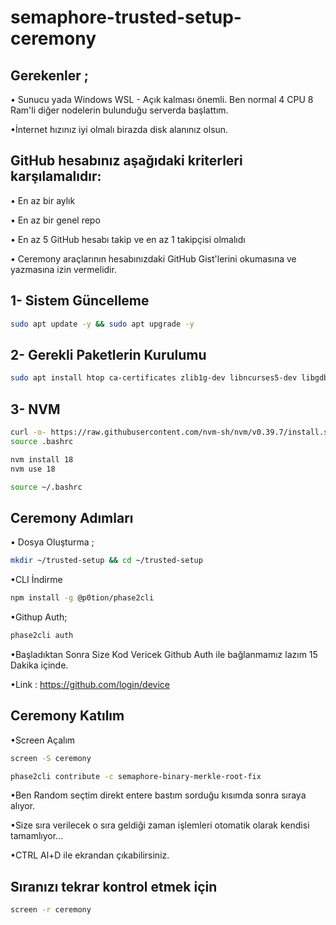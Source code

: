 # semaphore-trusted-setup-ceremony

## Gerekenler ;

• Sunucu yada Windows WSL - Açık kalması önemli. Ben normal 4 CPU 8 Ram'li diğer nodelerin bulunduğu serverda başlattım.

•İnternet hızınız iyi olmalı birazda disk alanınız olsun.



## GitHub hesabınız aşağıdaki kriterleri karşılamalıdır:

• En az bir aylık

• En az bir genel repo

• En az 5 GitHub hesabı takip ve en az 1 takipçisi olmalıdı

• Ceremony araçlarının hesabınızdaki GitHub Gist'lerini okumasına ve yazmasına izin vermelidir.

## 1- Sistem Güncelleme

```bash
sudo apt update -y && sudo apt upgrade -y
```

## 2- Gerekli Paketlerin Kurulumu

```bash
sudo apt install htop ca-certificates zlib1g-dev libncurses5-dev libgdbm-dev libnss3-dev tmux iptables curl nvme-cli git wget make jq libleveldb-dev build-essential pkg-config ncdu tar clang bsdmainutils lsb-release libssl-dev libreadline-dev libffi-dev jq gcc screen file unzip lz4 -y
```

## 3- NVM
```bash
curl -o- https://raw.githubusercontent.com/nvm-sh/nvm/v0.39.7/install.sh | bash
source .bashrc
````

```bash
nvm install 18 
nvm use 18
```

```bash
source ~/.bashrc
```


## Ceremony Adımları

• Dosya Oluşturma ;
```bash
mkdir ~/trusted-setup && cd ~/trusted-setup
```

•CLI İndirme
```bash
npm install -g @p0tion/phase2cli
```

•Githup Auth;
```bash
phase2cli auth
```

•Başladıktan Sonra Size Kod Vericek Github Auth ile bağlanmamız lazım 15 Dakika içinde.

•Link : https://github.com/login/device

## Ceremony Katılım

•Screen Açalım
```bash
screen -S ceremony
```

```bash
phase2cli contribute -c semaphore-binary-merkle-root-fix
```

•Ben Random seçtim direkt entere bastım sorduğu kısımda sonra sıraya alıyor.

•Size sıra verilecek o sıra geldiği zaman işlemleri otomatik olarak kendisi tamamlıyor...

•CTRL Al+D ile ekrandan çıkabilirsiniz.

## Sıranızı tekrar kontrol etmek için

```bash
screen -r ceremony
```



